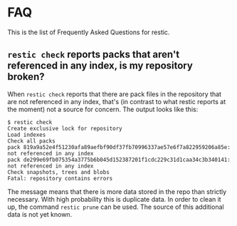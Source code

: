 FAQ
===

This is the list of Frequently Asked Questions for restic.

`restic check` reports packs that aren't referenced in any index, is my repository broken?
------------------------------------------------------------------------------------------

When `restic check` reports that there are pack files in the repository that are not referenced in any index, that's (in contrast to what restic reports at the moment) not a source for concern. The output looks like this:

    $ restic check
    Create exclusive lock for repository
    Load indexes
    Check all packs
    pack 819a9a52e4f51230afa89aefbf90df37fb70996337ae57e6f7a822959206a85e: not referenced in any index
    pack de299e69fb075354a3775b6b045d152387201f1cdc229c31d1caa34c3b340141: not referenced in any index
    Check snapshots, trees and blobs
    Fatal: repository contains errors

The message means that there is more data stored in the repo than strictly necessary. With high probability this is duplicate data. In order to clean it up, the command `restic prune` can be used. The source of this additional data is not yet known.
